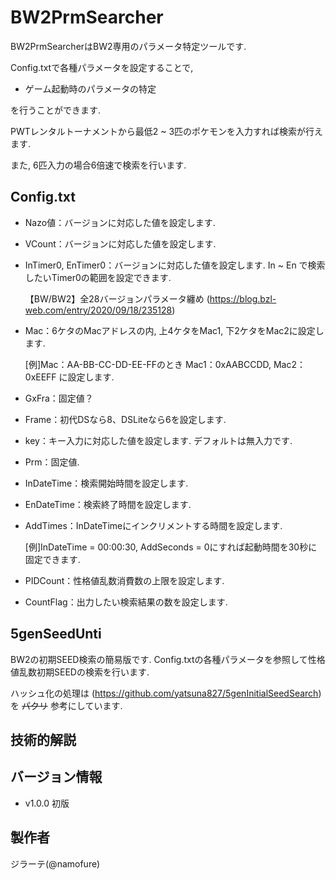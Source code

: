 # BW2PrmSearcher
BW2PrmSearcherはBW2専用のパラメータ特定ツールです.

Config.txtで各種パラメータを設定することで,
 - ゲーム起動時のパラメータの特定

を行うことができます.

PWTレンタルトーナメントから最低2 ~ 3匹のポケモンを入力すれば検索が行えます.

また, 6匹入力の場合6倍速で検索を行います.

## Config.txt
 - Nazo値：バージョンに対応した値を設定します.
 - VCount：バージョンに対応した値を設定します.
 - InTimer0, EnTimer0：バージョンに対応した値を設定します. In ~ En で検索したいTimer0の範囲を設定できます.

    【BW/BW2】全28バージョンパラメータ纏め (https://blog.bzl-web.com/entry/2020/09/18/235128)
 - Mac：6ケタのMacアドレスの内, 上4ケタをMac1, 下2ケタをMac2に設定します.

    [例]Mac：AA-BB-CC-DD-EE-FFのとき  Mac1：0xAABCCDD, Mac2：0xEEFF に設定します.
 - GxFra：固定値？
 - Frame：初代DSなら8、DSLiteなら6を設定します.
 - key：キー入力に対応した値を設定します. デフォルトは無入力です.
 - Prm：固定値.

 - InDateTime：検索開始時間を設定します.
 - EnDateTime：検索終了時間を設定します.
 - AddTimes：InDateTimeにインクリメントする時間を設定します.

   [例]InDateTime = 00:00:30, AddSeconds = 0にすれば起動時間を30秒に固定できます.
 - PIDCount：性格値乱数消費数の上限を設定します.
 - CountFlag：出力したい検索結果の数を設定します.

## 5genSeedUnti
BW2の初期SEED検索の簡易版です. 
Config.txtの各種パラメータを参照して性格値乱数初期SEEDの検索を行います.

ハッシュ化の処理は (https://github.com/yatsuna827/5genInitialSeedSearch) を ~~パクリ~~ 参考にしています.

## 技術的解説


## バージョン情報
 - v1.0.0 初版

## 製作者
ジラーテ(@namofure)
